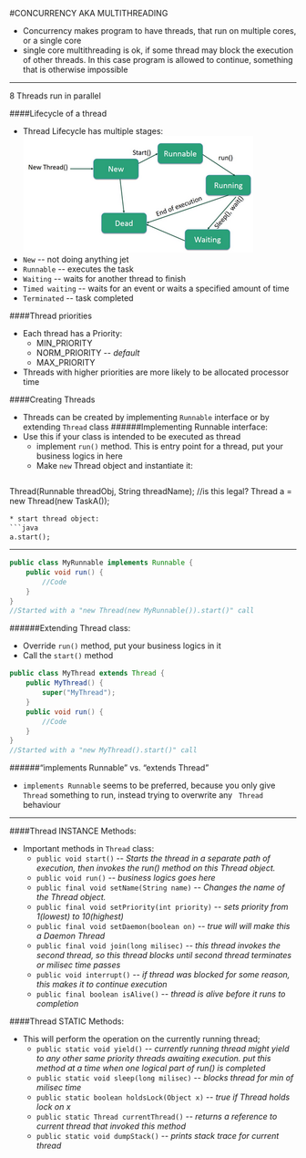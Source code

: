 #CONCURRENCY AKA MULTITHREADING

* Concurrency makes program to have threads, that run on multiple cores, or a single core
* single core multithreading is ok, if some thread may block the execution of other threads. In this case program is allowed to continue, something that is otherwise impossible

----
8 Threads run in parallel

####Lifecycle of a thread
* Thread Lifecycle has multiple stages:
![lc](https://github.com/Jekabz/someNotes/blob/master/RESOURCES/PICTURES/Screenshot%20from%202016-04-16%2023:18:47.png)
* `New` -- not doing anything jet
* `Runnable` -- executes the task
*  `Waiting` -- waits for another thread to finish
  * `Timed waiting` -- waits for an event or waits a specified amount of time
* `Terminated` -- task completed

####Thread priorities
* Each thread has a Priority:
  * MIN_PRIORITY
  * NORM_PRIORITY -- *default*
  * MAX_PRIORITY
* Threads with higher priorities are more likely to be allocated processor time

####Creating Threads
* Threads can be created by implementing `Runnable` interface or by extending `Thread` class
######Implementing Runnable interface:
* Use this if your class is intended to be executed as thread
  * implement `run()` method. This is entry point for a thread, put your business logics in here
  * Make `new` Thread object and instantiate it:
  ```java
Thread(Runnable threadObj, String threadName); //is this legal?
Thread a = new Thread(new TaskA());
  ```
  * start thread object:
  ```java
  a.start();
  ```

  ----
```java
public class MyRunnable implements Runnable {
    public void run() {
        //Code
    }
}
//Started with a "new Thread(new MyRunnable()).start()" call
```
######Extending Thread class:
* Override `run()` method, put your business logics in it
* Call the `start()` method

```java
public class MyThread extends Thread {
    public MyThread() {
        super("MyThread");
    }
    public void run() {
        //Code
    }
}
//Started with a "new MyThread().start()" call
```

######“implements Runnable” vs. “extends Thread”
* `implements Runnable` seems to be preferred, because you only give `Thread` something to run, instead trying to overwrite any ` Thread` behaviour

----
####Thread INSTANCE Methods:
* Important methods in `Thread` class:
  * `public void start()` -- *Starts the thread in a separate path of execution, then invokes the run() method on this Thread object.*
  * `public void run()` -- *business logics goes here*
  * `public final void setName(String name)` -- *Changes the name of the Thread object.*
  * `public final void setPriority(int priority)` -- *sets priority from 1(lowest) to 10(highest)*
  * `public final void setDaemon(boolean on)` -- *true will will make this a Daemon Thread*
  * `public final void join(long milisec)` -- *this thread invokes the second thread, so this thread blocks until second thread terminates or milisec time passes*
  * `public void interrupt()` -- *if thread was blocked for some reason, this makes it to continue execution*
  * `public final boolean isAlive()` -- *thread is alive before it runs to completion*

####Thread STATIC Methods:
* This will perform the operation on the currently running thread;
  * `public static void yield()` -- *currently running thread might yield to any other same priority threads awaiting execution. put this method at a time when one logical part of run() is completed*
  * `public static void sleep(long milisec)` -- *blocks thread for min of milisec time*
  * `public static boolean holdsLock(Object x)` -- *true if Thread holds lock on x*
  * `public static Thread currentThread()` -- *returns a reference to current thread that invoked this method*
  * `public static void dumpStack()` -- *prints stack trace for current thread*
